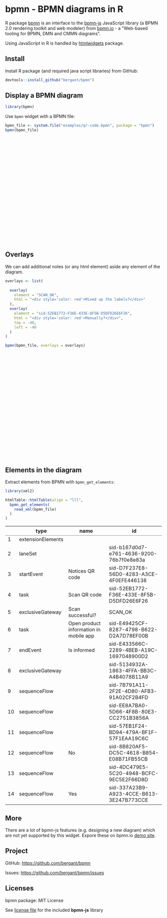 # bpmn - BPMN diagrams in R



R package [bpmn](https://github.com/bergant/bpmn) is an interface to the [bpmn-js](https://github.com/bpmn-io/bpmn-js) JavaScript library (a BPMN 2.0 rendering toolkit and web modeler) from [bpmn.io](https://bpmn.io/) - a "Web-based tooling for BPMN, DMN and CMMN diagrams".
 
Using JavaScript in R is handled by [htmlwidgets](https://github.com/ramnathv/htmlwidgets) package. 


## Install 
Install R package (and required java script libraries) from GitHub:


```r
devtools::install_github("bergant/bpmn")
```


## Display a BPMN diagram


```r
library(bpmn)
```


Use `bpmn` widget with a BPMN file:


```r
bpmn_file <- system.file("examples/qr-code.bpmn", package = "bpmn")
bpmn(bpmn_file)
```

<!--html_preserve--><div id="htmlwidget-17726f9a27d15e130b5b" style="width:864px;height:336px;" class="bpmn html-widget"></div>
<script type="application/json" data-for="htmlwidget-17726f9a27d15e130b5b">{"x":{"bpmn_model":"<?xml version=\"1.0\" encoding=\"UTF-8\"?>\n<definitions xmlns=\"http://www.omg.org/spec/BPMN/20100524/MODEL\" xmlns:bpmndi=\"http://www.omg.org/spec/BPMN/20100524/DI\" xmlns:omgdc=\"http://www.omg.org/spec/DD/20100524/DC\" xmlns:omgdi=\"http://www.omg.org/spec/DD/20100524/DI\" xmlns:xsi=\"http://www.w3.org/2001/XMLSchema-instance\" expressionLanguage=\"http://www.w3.org/1999/XPath\" typeLanguage=\"http://www.w3.org/2001/XMLSchema\" targetNamespace=\"\" xsi:schemaLocation=\"http://www.omg.org/spec/BPMN/20100524/MODEL http://www.omg.org/spec/BPMN/2.0/20100501/BPMN20.xsd\">\n  <collaboration id=\"sid-c0e745ff-361e-4afb-8c8d-2a1fc32b1424\">\n    <participant id=\"sid-87F4C1D6-25E1-4A45-9DA7-AD945993D06F\" name=\"Customer\" processRef=\"sid-C3803939-0872-457F-8336-EAE484DC4A04\">\n    <\/participant>\n  <\/collaboration>\n  <process id=\"sid-C3803939-0872-457F-8336-EAE484DC4A04\" isClosed=\"false\" isExecutable=\"false\" name=\"Customer\" processType=\"None\">\n    <extensionElements/>\n    <laneSet id=\"sid-b167d0d7-e761-4636-9200-76b7f0e8e83a\">\n      <lane id=\"sid-57E4FE0D-18E4-478D-BC5D-B15164E93254\">\n        <flowNodeRef>sid-D7F237E8-56D0-4283-A3CE-4F0EFE446138<\/flowNodeRef>\n        <flowNodeRef>sid-52EB1772-F36E-433E-8F5B-D5DFD26E6F26<\/flowNodeRef>\n        <flowNodeRef>SCAN_OK<\/flowNodeRef>\n        <flowNodeRef>sid-E49425CF-8287-4798-B622-D2A7D78EF00B<\/flowNodeRef>\n        <flowNodeRef>sid-E433566C-2289-4BEB-A19C-1697048900D2<\/flowNodeRef>\n        <flowNodeRef>sid-5134932A-1863-4FFA-BB3C-A4B4078B11A9<\/flowNodeRef>\n      <\/lane>\n    <\/laneSet>\n    <startEvent id=\"sid-D7F237E8-56D0-4283-A3CE-4F0EFE446138\" name=\"Notices&#10;QR code\">\n      <outgoing>sid-7B791A11-2F2E-4D80-AFB3-91A02CF2B4FD<\/outgoing>\n    <\/startEvent>\n    <task completionQuantity=\"1\" id=\"sid-52EB1772-F36E-433E-8F5B-D5DFD26E6F26\" isForCompensation=\"false\" name=\"Scan QR code\" startQuantity=\"1\">\n      <incoming>sid-4DC479E5-5C20-4948-BCFC-9EC5E2F66D8D<\/incoming>\n      <outgoing>sid-EE8A7BA0-5D66-4F8B-80E3-CC2751B3856A<\/outgoing>\n    <\/task>\n    <exclusiveGateway gatewayDirection=\"Diverging\" id=\"SCAN_OK\" name=\"Scan successful?&#10;\">\n      <incoming>sid-EE8A7BA0-5D66-4F8B-80E3-CC2751B3856A<\/incoming>\n      <outgoing>sid-8B820AF5-DC5C-4618-B854-E08B71FB55CB<\/outgoing>\n      <outgoing>sid-337A23B9-A923-4CCE-B613-3E247B773CCE<\/outgoing>\n    <\/exclusiveGateway>\n    <task completionQuantity=\"1\" id=\"sid-E49425CF-8287-4798-B622-D2A7D78EF00B\" isForCompensation=\"false\" name=\"Open product information in mobile  app\" startQuantity=\"1\">\n      <incoming>sid-8B820AF5-DC5C-4618-B854-E08B71FB55CB<\/incoming>\n      <outgoing>sid-57EB1F24-BD94-479A-BF1F-57F1EAA19C6C<\/outgoing>\n    <\/task>\n    <endEvent id=\"sid-E433566C-2289-4BEB-A19C-1697048900D2\" name=\"Is informed\">\n      <incoming>sid-57EB1F24-BD94-479A-BF1F-57F1EAA19C6C<\/incoming>\n    <\/endEvent>\n    <exclusiveGateway gatewayDirection=\"Converging\" id=\"sid-5134932A-1863-4FFA-BB3C-A4B4078B11A9\">\n      <incoming>sid-7B791A11-2F2E-4D80-AFB3-91A02CF2B4FD<\/incoming>\n      <incoming>sid-337A23B9-A923-4CCE-B613-3E247B773CCE<\/incoming>\n      <outgoing>sid-4DC479E5-5C20-4948-BCFC-9EC5E2F66D8D<\/outgoing>\n    <\/exclusiveGateway>\n    <sequenceFlow id=\"sid-7B791A11-2F2E-4D80-AFB3-91A02CF2B4FD\" sourceRef=\"sid-D7F237E8-56D0-4283-A3CE-4F0EFE446138\" targetRef=\"sid-5134932A-1863-4FFA-BB3C-A4B4078B11A9\"/>\n    <sequenceFlow id=\"sid-EE8A7BA0-5D66-4F8B-80E3-CC2751B3856A\" sourceRef=\"sid-52EB1772-F36E-433E-8F5B-D5DFD26E6F26\" targetRef=\"SCAN_OK\"/>\n    <sequenceFlow id=\"sid-57EB1F24-BD94-479A-BF1F-57F1EAA19C6C\" sourceRef=\"sid-E49425CF-8287-4798-B622-D2A7D78EF00B\" targetRef=\"sid-E433566C-2289-4BEB-A19C-1697048900D2\"/>\n    <sequenceFlow id=\"sid-8B820AF5-DC5C-4618-B854-E08B71FB55CB\" name=\"No\" sourceRef=\"SCAN_OK\" targetRef=\"sid-E49425CF-8287-4798-B622-D2A7D78EF00B\"/>\n    <sequenceFlow id=\"sid-4DC479E5-5C20-4948-BCFC-9EC5E2F66D8D\" sourceRef=\"sid-5134932A-1863-4FFA-BB3C-A4B4078B11A9\" targetRef=\"sid-52EB1772-F36E-433E-8F5B-D5DFD26E6F26\"/>\n    <sequenceFlow id=\"sid-337A23B9-A923-4CCE-B613-3E247B773CCE\" name=\"Yes\" sourceRef=\"SCAN_OK\" targetRef=\"sid-5134932A-1863-4FFA-BB3C-A4B4078B11A9\"/>\n  <\/process>\n  <bpmndi:BPMNDiagram id=\"sid-74620812-92c4-44e5-949c-aa47393d3830\">\n    <bpmndi:BPMNPlane bpmnElement=\"sid-c0e745ff-361e-4afb-8c8d-2a1fc32b1424\" id=\"sid-cdcae759-2af7-4a6d-bd02-53f3352a731d\">\n      <bpmndi:BPMNShape bpmnElement=\"sid-87F4C1D6-25E1-4A45-9DA7-AD945993D06F\" id=\"sid-87F4C1D6-25E1-4A45-9DA7-AD945993D06F_gui\" isHorizontal=\"true\">\n        <omgdc:Bounds height=\"250.0\" width=\"933.0\" x=\"42.5\" y=\"75.0\"/>\n        <bpmndi:BPMNLabel labelStyle=\"sid-84cb49fd-2f7c-44fb-8950-83c3fa153d3b\">\n          <omgdc:Bounds height=\"59.142852783203125\" width=\"12.000000000000014\" x=\"47.49999999999999\" y=\"170.42857360839844\"/>\n        <\/bpmndi:BPMNLabel>\n      <\/bpmndi:BPMNShape>\n      <bpmndi:BPMNShape bpmnElement=\"sid-57E4FE0D-18E4-478D-BC5D-B15164E93254\" id=\"sid-57E4FE0D-18E4-478D-BC5D-B15164E93254_gui\" isHorizontal=\"true\">\n        <omgdc:Bounds height=\"250.0\" width=\"903.0\" x=\"72.5\" y=\"75.0\"/>\n      <\/bpmndi:BPMNShape>\n      <bpmndi:BPMNShape bpmnElement=\"sid-D7F237E8-56D0-4283-A3CE-4F0EFE446138\" id=\"sid-D7F237E8-56D0-4283-A3CE-4F0EFE446138_gui\">\n        <omgdc:Bounds height=\"30.0\" width=\"30.0\" x=\"150.0\" y=\"165.0\"/>\n        <bpmndi:BPMNLabel labelStyle=\"sid-e0502d32-f8d1-41cf-9c4a-cbb49fecf581\">\n          <omgdc:Bounds height=\"22.0\" width=\"46.35714340209961\" x=\"141.8214282989502\" y=\"197.0\"/>\n        <\/bpmndi:BPMNLabel>\n      <\/bpmndi:BPMNShape>\n      <bpmndi:BPMNShape bpmnElement=\"sid-52EB1772-F36E-433E-8F5B-D5DFD26E6F26\" id=\"sid-52EB1772-F36E-433E-8F5B-D5DFD26E6F26_gui\">\n        <omgdc:Bounds height=\"80.0\" width=\"100.0\" x=\"352.5\" y=\"140.0\"/>\n        <bpmndi:BPMNLabel labelStyle=\"sid-84cb49fd-2f7c-44fb-8950-83c3fa153d3b\">\n          <omgdc:Bounds height=\"12.0\" width=\"84.0\" x=\"360.5\" y=\"172.0\"/>\n        <\/bpmndi:BPMNLabel>\n      <\/bpmndi:BPMNShape>\n      <bpmndi:BPMNShape bpmnElement=\"SCAN_OK\" id=\"SCAN_OK_gui\" isMarkerVisible=\"true\">\n        <omgdc:Bounds height=\"40.0\" width=\"40.0\" x=\"550.0\" y=\"160.0\"/>\n        <bpmndi:BPMNLabel labelStyle=\"sid-e0502d32-f8d1-41cf-9c4a-cbb49fecf581\">\n          <omgdc:Bounds height=\"12.0\" width=\"102.0\" x=\"521.0\" y=\"127.0\"/>\n        <\/bpmndi:BPMNLabel>\n      <\/bpmndi:BPMNShape>\n      <bpmndi:BPMNShape bpmnElement=\"sid-E49425CF-8287-4798-B622-D2A7D78EF00B\" id=\"sid-E49425CF-8287-4798-B622-D2A7D78EF00B_gui\">\n        <omgdc:Bounds height=\"80.0\" width=\"100.0\" x=\"687.5\" y=\"140.0\"/>\n        <bpmndi:BPMNLabel labelStyle=\"sid-84cb49fd-2f7c-44fb-8950-83c3fa153d3b\">\n          <omgdc:Bounds height=\"36.0\" width=\"83.14285278320312\" x=\"695.9285736083984\" y=\"162.0\"/>\n        <\/bpmndi:BPMNLabel>\n      <\/bpmndi:BPMNShape>\n      <bpmndi:BPMNShape bpmnElement=\"sid-E433566C-2289-4BEB-A19C-1697048900D2\" id=\"sid-E433566C-2289-4BEB-A19C-1697048900D2_gui\">\n        <omgdc:Bounds height=\"28.0\" width=\"28.0\" x=\"865.0\" y=\"166.0\"/>\n        <bpmndi:BPMNLabel labelStyle=\"sid-e0502d32-f8d1-41cf-9c4a-cbb49fecf581\">\n          <omgdc:Bounds height=\"11.0\" width=\"62.857147216796875\" x=\"847.5714263916016\" y=\"196.0\"/>\n        <\/bpmndi:BPMNLabel>\n      <\/bpmndi:BPMNShape>\n      <bpmndi:BPMNShape bpmnElement=\"sid-5134932A-1863-4FFA-BB3C-A4B4078B11A9\" id=\"sid-5134932A-1863-4FFA-BB3C-A4B4078B11A9_gui\" isMarkerVisible=\"true\">\n        <omgdc:Bounds height=\"40.0\" width=\"40.0\" x=\"240.0\" y=\"160.0\"/>\n      <\/bpmndi:BPMNShape>\n      <bpmndi:BPMNEdge bpmnElement=\"sid-EE8A7BA0-5D66-4F8B-80E3-CC2751B3856A\" id=\"sid-EE8A7BA0-5D66-4F8B-80E3-CC2751B3856A_gui\">\n        <omgdi:waypoint x=\"452.5\" y=\"180\"/>\n        <omgdi:waypoint x=\"550.0\" y=\"180\"/>\n      <\/bpmndi:BPMNEdge>\n      <bpmndi:BPMNEdge bpmnElement=\"sid-8B820AF5-DC5C-4618-B854-E08B71FB55CB\" id=\"sid-8B820AF5-DC5C-4618-B854-E08B71FB55CB_gui\">\n        <omgdi:waypoint x=\"590.0\" y=\"180\"/>\n        <omgdi:waypoint x=\"687.5\" y=\"180\"/>\n        <bpmndi:BPMNLabel labelStyle=\"sid-e0502d32-f8d1-41cf-9c4a-cbb49fecf581\">\n          <omgdc:Bounds height=\"12.048704338048935\" width=\"16.32155963195521\" x=\"597.8850936986571\" y=\"155\"/>\n        <\/bpmndi:BPMNLabel>\n      <\/bpmndi:BPMNEdge>\n      <bpmndi:BPMNEdge bpmnElement=\"sid-7B791A11-2F2E-4D80-AFB3-91A02CF2B4FD\" id=\"sid-7B791A11-2F2E-4D80-AFB3-91A02CF2B4FD_gui\">\n        <omgdi:waypoint x=\"180.0\" y=\"180\"/>\n        <omgdi:waypoint x=\"240.0\" y=\"180\"/>\n      <\/bpmndi:BPMNEdge>\n      <bpmndi:BPMNEdge bpmnElement=\"sid-4DC479E5-5C20-4948-BCFC-9EC5E2F66D8D\" id=\"sid-4DC479E5-5C20-4948-BCFC-9EC5E2F66D8D_gui\">\n        <omgdi:waypoint x=\"280.0\" y=\"180\"/>\n        <omgdi:waypoint x=\"352.5\" y=\"180\"/>\n      <\/bpmndi:BPMNEdge>\n      <bpmndi:BPMNEdge bpmnElement=\"sid-57EB1F24-BD94-479A-BF1F-57F1EAA19C6C\" id=\"sid-57EB1F24-BD94-479A-BF1F-57F1EAA19C6C_gui\">\n        <omgdi:waypoint x=\"787.5\" y=\"180.0\"/>\n        <omgdi:waypoint x=\"865.0\" y=\"180.0\"/>\n      <\/bpmndi:BPMNEdge>\n      <bpmndi:BPMNEdge bpmnElement=\"sid-337A23B9-A923-4CCE-B613-3E247B773CCE\" id=\"sid-337A23B9-A923-4CCE-B613-3E247B773CCE_gui\">\n        <omgdi:waypoint x=\"570.5\" y=\"200.0\"/>\n        <omgdi:waypoint x=\"570.5\" y=\"269.0\"/>\n        <omgdi:waypoint x=\"260.5\" y=\"269.0\"/>\n        <omgdi:waypoint x=\"260.5\" y=\"200.0\"/>\n        <bpmndi:BPMNLabel labelStyle=\"sid-e0502d32-f8d1-41cf-9c4a-cbb49fecf581\">\n          <omgdc:Bounds height=\"21.4285888671875\" width=\"12.0\" x=\"550\" y=\"205\"/>\n        <\/bpmndi:BPMNLabel>\n      <\/bpmndi:BPMNEdge>\n    <\/bpmndi:BPMNPlane>\n    <bpmndi:BPMNLabelStyle id=\"sid-e0502d32-f8d1-41cf-9c4a-cbb49fecf581\">\n      <omgdc:Font isBold=\"false\" isItalic=\"false\" isStrikeThrough=\"false\" isUnderline=\"false\" name=\"Arial\" size=\"11.0\"/>\n    <\/bpmndi:BPMNLabelStyle>\n    <bpmndi:BPMNLabelStyle id=\"sid-84cb49fd-2f7c-44fb-8950-83c3fa153d3b\">\n      <omgdc:Font isBold=\"false\" isItalic=\"false\" isStrikeThrough=\"false\" isUnderline=\"false\" name=\"Arial\" size=\"12.0\"/>\n    <\/bpmndi:BPMNLabelStyle>\n  <\/bpmndi:BPMNDiagram>\n<\/definitions>\n"},"evals":[],"jsHooks":[]}</script><!--/html_preserve-->


## Overlays

We can add additional notes (or any html element) aside any element of the 
diagram.


```r
overlays <- list(
  
  overlay(
    element = "SCAN_OK", 
    html = "<div style='color: red'>Mixed up the labels?</div>"
  ),
  overlay(
    element = "sid-52EB1772-F36E-433E-8F5B-D5DFD26E6F26", 
    html = "<div style='color: red'>Manually?</div>",
    top = -40,
    left = -40
  )
)

bpmn(bpmn_file, overlays = overlays)
```

<!--html_preserve--><div id="htmlwidget-4aafa1d13056fde35acb" style="width:864px;height:336px;" class="bpmn html-widget"></div>
<script type="application/json" data-for="htmlwidget-4aafa1d13056fde35acb">{"x":{"bpmn_model":"<?xml version=\"1.0\" encoding=\"UTF-8\"?>\n<definitions xmlns=\"http://www.omg.org/spec/BPMN/20100524/MODEL\" xmlns:bpmndi=\"http://www.omg.org/spec/BPMN/20100524/DI\" xmlns:omgdc=\"http://www.omg.org/spec/DD/20100524/DC\" xmlns:omgdi=\"http://www.omg.org/spec/DD/20100524/DI\" xmlns:xsi=\"http://www.w3.org/2001/XMLSchema-instance\" expressionLanguage=\"http://www.w3.org/1999/XPath\" typeLanguage=\"http://www.w3.org/2001/XMLSchema\" targetNamespace=\"\" xsi:schemaLocation=\"http://www.omg.org/spec/BPMN/20100524/MODEL http://www.omg.org/spec/BPMN/2.0/20100501/BPMN20.xsd\">\n  <collaboration id=\"sid-c0e745ff-361e-4afb-8c8d-2a1fc32b1424\">\n    <participant id=\"sid-87F4C1D6-25E1-4A45-9DA7-AD945993D06F\" name=\"Customer\" processRef=\"sid-C3803939-0872-457F-8336-EAE484DC4A04\">\n    <\/participant>\n  <\/collaboration>\n  <process id=\"sid-C3803939-0872-457F-8336-EAE484DC4A04\" isClosed=\"false\" isExecutable=\"false\" name=\"Customer\" processType=\"None\">\n    <extensionElements/>\n    <laneSet id=\"sid-b167d0d7-e761-4636-9200-76b7f0e8e83a\">\n      <lane id=\"sid-57E4FE0D-18E4-478D-BC5D-B15164E93254\">\n        <flowNodeRef>sid-D7F237E8-56D0-4283-A3CE-4F0EFE446138<\/flowNodeRef>\n        <flowNodeRef>sid-52EB1772-F36E-433E-8F5B-D5DFD26E6F26<\/flowNodeRef>\n        <flowNodeRef>SCAN_OK<\/flowNodeRef>\n        <flowNodeRef>sid-E49425CF-8287-4798-B622-D2A7D78EF00B<\/flowNodeRef>\n        <flowNodeRef>sid-E433566C-2289-4BEB-A19C-1697048900D2<\/flowNodeRef>\n        <flowNodeRef>sid-5134932A-1863-4FFA-BB3C-A4B4078B11A9<\/flowNodeRef>\n      <\/lane>\n    <\/laneSet>\n    <startEvent id=\"sid-D7F237E8-56D0-4283-A3CE-4F0EFE446138\" name=\"Notices&#10;QR code\">\n      <outgoing>sid-7B791A11-2F2E-4D80-AFB3-91A02CF2B4FD<\/outgoing>\n    <\/startEvent>\n    <task completionQuantity=\"1\" id=\"sid-52EB1772-F36E-433E-8F5B-D5DFD26E6F26\" isForCompensation=\"false\" name=\"Scan QR code\" startQuantity=\"1\">\n      <incoming>sid-4DC479E5-5C20-4948-BCFC-9EC5E2F66D8D<\/incoming>\n      <outgoing>sid-EE8A7BA0-5D66-4F8B-80E3-CC2751B3856A<\/outgoing>\n    <\/task>\n    <exclusiveGateway gatewayDirection=\"Diverging\" id=\"SCAN_OK\" name=\"Scan successful?&#10;\">\n      <incoming>sid-EE8A7BA0-5D66-4F8B-80E3-CC2751B3856A<\/incoming>\n      <outgoing>sid-8B820AF5-DC5C-4618-B854-E08B71FB55CB<\/outgoing>\n      <outgoing>sid-337A23B9-A923-4CCE-B613-3E247B773CCE<\/outgoing>\n    <\/exclusiveGateway>\n    <task completionQuantity=\"1\" id=\"sid-E49425CF-8287-4798-B622-D2A7D78EF00B\" isForCompensation=\"false\" name=\"Open product information in mobile  app\" startQuantity=\"1\">\n      <incoming>sid-8B820AF5-DC5C-4618-B854-E08B71FB55CB<\/incoming>\n      <outgoing>sid-57EB1F24-BD94-479A-BF1F-57F1EAA19C6C<\/outgoing>\n    <\/task>\n    <endEvent id=\"sid-E433566C-2289-4BEB-A19C-1697048900D2\" name=\"Is informed\">\n      <incoming>sid-57EB1F24-BD94-479A-BF1F-57F1EAA19C6C<\/incoming>\n    <\/endEvent>\n    <exclusiveGateway gatewayDirection=\"Converging\" id=\"sid-5134932A-1863-4FFA-BB3C-A4B4078B11A9\">\n      <incoming>sid-7B791A11-2F2E-4D80-AFB3-91A02CF2B4FD<\/incoming>\n      <incoming>sid-337A23B9-A923-4CCE-B613-3E247B773CCE<\/incoming>\n      <outgoing>sid-4DC479E5-5C20-4948-BCFC-9EC5E2F66D8D<\/outgoing>\n    <\/exclusiveGateway>\n    <sequenceFlow id=\"sid-7B791A11-2F2E-4D80-AFB3-91A02CF2B4FD\" sourceRef=\"sid-D7F237E8-56D0-4283-A3CE-4F0EFE446138\" targetRef=\"sid-5134932A-1863-4FFA-BB3C-A4B4078B11A9\"/>\n    <sequenceFlow id=\"sid-EE8A7BA0-5D66-4F8B-80E3-CC2751B3856A\" sourceRef=\"sid-52EB1772-F36E-433E-8F5B-D5DFD26E6F26\" targetRef=\"SCAN_OK\"/>\n    <sequenceFlow id=\"sid-57EB1F24-BD94-479A-BF1F-57F1EAA19C6C\" sourceRef=\"sid-E49425CF-8287-4798-B622-D2A7D78EF00B\" targetRef=\"sid-E433566C-2289-4BEB-A19C-1697048900D2\"/>\n    <sequenceFlow id=\"sid-8B820AF5-DC5C-4618-B854-E08B71FB55CB\" name=\"No\" sourceRef=\"SCAN_OK\" targetRef=\"sid-E49425CF-8287-4798-B622-D2A7D78EF00B\"/>\n    <sequenceFlow id=\"sid-4DC479E5-5C20-4948-BCFC-9EC5E2F66D8D\" sourceRef=\"sid-5134932A-1863-4FFA-BB3C-A4B4078B11A9\" targetRef=\"sid-52EB1772-F36E-433E-8F5B-D5DFD26E6F26\"/>\n    <sequenceFlow id=\"sid-337A23B9-A923-4CCE-B613-3E247B773CCE\" name=\"Yes\" sourceRef=\"SCAN_OK\" targetRef=\"sid-5134932A-1863-4FFA-BB3C-A4B4078B11A9\"/>\n  <\/process>\n  <bpmndi:BPMNDiagram id=\"sid-74620812-92c4-44e5-949c-aa47393d3830\">\n    <bpmndi:BPMNPlane bpmnElement=\"sid-c0e745ff-361e-4afb-8c8d-2a1fc32b1424\" id=\"sid-cdcae759-2af7-4a6d-bd02-53f3352a731d\">\n      <bpmndi:BPMNShape bpmnElement=\"sid-87F4C1D6-25E1-4A45-9DA7-AD945993D06F\" id=\"sid-87F4C1D6-25E1-4A45-9DA7-AD945993D06F_gui\" isHorizontal=\"true\">\n        <omgdc:Bounds height=\"250.0\" width=\"933.0\" x=\"42.5\" y=\"75.0\"/>\n        <bpmndi:BPMNLabel labelStyle=\"sid-84cb49fd-2f7c-44fb-8950-83c3fa153d3b\">\n          <omgdc:Bounds height=\"59.142852783203125\" width=\"12.000000000000014\" x=\"47.49999999999999\" y=\"170.42857360839844\"/>\n        <\/bpmndi:BPMNLabel>\n      <\/bpmndi:BPMNShape>\n      <bpmndi:BPMNShape bpmnElement=\"sid-57E4FE0D-18E4-478D-BC5D-B15164E93254\" id=\"sid-57E4FE0D-18E4-478D-BC5D-B15164E93254_gui\" isHorizontal=\"true\">\n        <omgdc:Bounds height=\"250.0\" width=\"903.0\" x=\"72.5\" y=\"75.0\"/>\n      <\/bpmndi:BPMNShape>\n      <bpmndi:BPMNShape bpmnElement=\"sid-D7F237E8-56D0-4283-A3CE-4F0EFE446138\" id=\"sid-D7F237E8-56D0-4283-A3CE-4F0EFE446138_gui\">\n        <omgdc:Bounds height=\"30.0\" width=\"30.0\" x=\"150.0\" y=\"165.0\"/>\n        <bpmndi:BPMNLabel labelStyle=\"sid-e0502d32-f8d1-41cf-9c4a-cbb49fecf581\">\n          <omgdc:Bounds height=\"22.0\" width=\"46.35714340209961\" x=\"141.8214282989502\" y=\"197.0\"/>\n        <\/bpmndi:BPMNLabel>\n      <\/bpmndi:BPMNShape>\n      <bpmndi:BPMNShape bpmnElement=\"sid-52EB1772-F36E-433E-8F5B-D5DFD26E6F26\" id=\"sid-52EB1772-F36E-433E-8F5B-D5DFD26E6F26_gui\">\n        <omgdc:Bounds height=\"80.0\" width=\"100.0\" x=\"352.5\" y=\"140.0\"/>\n        <bpmndi:BPMNLabel labelStyle=\"sid-84cb49fd-2f7c-44fb-8950-83c3fa153d3b\">\n          <omgdc:Bounds height=\"12.0\" width=\"84.0\" x=\"360.5\" y=\"172.0\"/>\n        <\/bpmndi:BPMNLabel>\n      <\/bpmndi:BPMNShape>\n      <bpmndi:BPMNShape bpmnElement=\"SCAN_OK\" id=\"SCAN_OK_gui\" isMarkerVisible=\"true\">\n        <omgdc:Bounds height=\"40.0\" width=\"40.0\" x=\"550.0\" y=\"160.0\"/>\n        <bpmndi:BPMNLabel labelStyle=\"sid-e0502d32-f8d1-41cf-9c4a-cbb49fecf581\">\n          <omgdc:Bounds height=\"12.0\" width=\"102.0\" x=\"521.0\" y=\"127.0\"/>\n        <\/bpmndi:BPMNLabel>\n      <\/bpmndi:BPMNShape>\n      <bpmndi:BPMNShape bpmnElement=\"sid-E49425CF-8287-4798-B622-D2A7D78EF00B\" id=\"sid-E49425CF-8287-4798-B622-D2A7D78EF00B_gui\">\n        <omgdc:Bounds height=\"80.0\" width=\"100.0\" x=\"687.5\" y=\"140.0\"/>\n        <bpmndi:BPMNLabel labelStyle=\"sid-84cb49fd-2f7c-44fb-8950-83c3fa153d3b\">\n          <omgdc:Bounds height=\"36.0\" width=\"83.14285278320312\" x=\"695.9285736083984\" y=\"162.0\"/>\n        <\/bpmndi:BPMNLabel>\n      <\/bpmndi:BPMNShape>\n      <bpmndi:BPMNShape bpmnElement=\"sid-E433566C-2289-4BEB-A19C-1697048900D2\" id=\"sid-E433566C-2289-4BEB-A19C-1697048900D2_gui\">\n        <omgdc:Bounds height=\"28.0\" width=\"28.0\" x=\"865.0\" y=\"166.0\"/>\n        <bpmndi:BPMNLabel labelStyle=\"sid-e0502d32-f8d1-41cf-9c4a-cbb49fecf581\">\n          <omgdc:Bounds height=\"11.0\" width=\"62.857147216796875\" x=\"847.5714263916016\" y=\"196.0\"/>\n        <\/bpmndi:BPMNLabel>\n      <\/bpmndi:BPMNShape>\n      <bpmndi:BPMNShape bpmnElement=\"sid-5134932A-1863-4FFA-BB3C-A4B4078B11A9\" id=\"sid-5134932A-1863-4FFA-BB3C-A4B4078B11A9_gui\" isMarkerVisible=\"true\">\n        <omgdc:Bounds height=\"40.0\" width=\"40.0\" x=\"240.0\" y=\"160.0\"/>\n      <\/bpmndi:BPMNShape>\n      <bpmndi:BPMNEdge bpmnElement=\"sid-EE8A7BA0-5D66-4F8B-80E3-CC2751B3856A\" id=\"sid-EE8A7BA0-5D66-4F8B-80E3-CC2751B3856A_gui\">\n        <omgdi:waypoint x=\"452.5\" y=\"180\"/>\n        <omgdi:waypoint x=\"550.0\" y=\"180\"/>\n      <\/bpmndi:BPMNEdge>\n      <bpmndi:BPMNEdge bpmnElement=\"sid-8B820AF5-DC5C-4618-B854-E08B71FB55CB\" id=\"sid-8B820AF5-DC5C-4618-B854-E08B71FB55CB_gui\">\n        <omgdi:waypoint x=\"590.0\" y=\"180\"/>\n        <omgdi:waypoint x=\"687.5\" y=\"180\"/>\n        <bpmndi:BPMNLabel labelStyle=\"sid-e0502d32-f8d1-41cf-9c4a-cbb49fecf581\">\n          <omgdc:Bounds height=\"12.048704338048935\" width=\"16.32155963195521\" x=\"597.8850936986571\" y=\"155\"/>\n        <\/bpmndi:BPMNLabel>\n      <\/bpmndi:BPMNEdge>\n      <bpmndi:BPMNEdge bpmnElement=\"sid-7B791A11-2F2E-4D80-AFB3-91A02CF2B4FD\" id=\"sid-7B791A11-2F2E-4D80-AFB3-91A02CF2B4FD_gui\">\n        <omgdi:waypoint x=\"180.0\" y=\"180\"/>\n        <omgdi:waypoint x=\"240.0\" y=\"180\"/>\n      <\/bpmndi:BPMNEdge>\n      <bpmndi:BPMNEdge bpmnElement=\"sid-4DC479E5-5C20-4948-BCFC-9EC5E2F66D8D\" id=\"sid-4DC479E5-5C20-4948-BCFC-9EC5E2F66D8D_gui\">\n        <omgdi:waypoint x=\"280.0\" y=\"180\"/>\n        <omgdi:waypoint x=\"352.5\" y=\"180\"/>\n      <\/bpmndi:BPMNEdge>\n      <bpmndi:BPMNEdge bpmnElement=\"sid-57EB1F24-BD94-479A-BF1F-57F1EAA19C6C\" id=\"sid-57EB1F24-BD94-479A-BF1F-57F1EAA19C6C_gui\">\n        <omgdi:waypoint x=\"787.5\" y=\"180.0\"/>\n        <omgdi:waypoint x=\"865.0\" y=\"180.0\"/>\n      <\/bpmndi:BPMNEdge>\n      <bpmndi:BPMNEdge bpmnElement=\"sid-337A23B9-A923-4CCE-B613-3E247B773CCE\" id=\"sid-337A23B9-A923-4CCE-B613-3E247B773CCE_gui\">\n        <omgdi:waypoint x=\"570.5\" y=\"200.0\"/>\n        <omgdi:waypoint x=\"570.5\" y=\"269.0\"/>\n        <omgdi:waypoint x=\"260.5\" y=\"269.0\"/>\n        <omgdi:waypoint x=\"260.5\" y=\"200.0\"/>\n        <bpmndi:BPMNLabel labelStyle=\"sid-e0502d32-f8d1-41cf-9c4a-cbb49fecf581\">\n          <omgdc:Bounds height=\"21.4285888671875\" width=\"12.0\" x=\"550\" y=\"205\"/>\n        <\/bpmndi:BPMNLabel>\n      <\/bpmndi:BPMNEdge>\n    <\/bpmndi:BPMNPlane>\n    <bpmndi:BPMNLabelStyle id=\"sid-e0502d32-f8d1-41cf-9c4a-cbb49fecf581\">\n      <omgdc:Font isBold=\"false\" isItalic=\"false\" isStrikeThrough=\"false\" isUnderline=\"false\" name=\"Arial\" size=\"11.0\"/>\n    <\/bpmndi:BPMNLabelStyle>\n    <bpmndi:BPMNLabelStyle id=\"sid-84cb49fd-2f7c-44fb-8950-83c3fa153d3b\">\n      <omgdc:Font isBold=\"false\" isItalic=\"false\" isStrikeThrough=\"false\" isUnderline=\"false\" name=\"Arial\" size=\"12.0\"/>\n    <\/bpmndi:BPMNLabelStyle>\n  <\/bpmndi:BPMNDiagram>\n<\/definitions>\n","overlays":[{"element":"SCAN_OK","type":"note","overlay":{"html":"<div style='color: red'>Mixed up the labels?<\/div>","position":{"bottom":0,"right":0}}},{"element":"sid-52EB1772-F36E-433E-8F5B-D5DFD26E6F26","type":"note","overlay":{"html":"<div style='color: red'>Manually?<\/div>","position":{"left":-40,"top":-40}}}]},"evals":[],"jsHooks":[]}</script><!--/html_preserve-->

## Elements in the diagram

Extract elements from BPMN with `bpmn_get_elements`:


```r
library(xml2)

htmlTable::htmlTable(align = "lll",
  bpmn_get_elements(
    read_xml(bpmn_file)
  )
)
```

<table class='gmisc_table' style='border-collapse: collapse; margin-top: 1em; margin-bottom: 1em;' >
<thead>
<tr>
<th style='border-bottom: 1px solid grey; border-top: 2px solid grey;'> </th>
<th style='border-bottom: 1px solid grey; border-top: 2px solid grey; text-align: center;'>type</th>
<th style='border-bottom: 1px solid grey; border-top: 2px solid grey; text-align: center;'>name</th>
<th style='border-bottom: 1px solid grey; border-top: 2px solid grey; text-align: center;'>id</th>
</tr>
</thead>
<tbody>
<tr>
<td style='text-align: left;'>1</td>
<td style='text-align: left;'>extensionElements</td>
<td style='text-align: left;'></td>
<td style='text-align: left;'></td>
</tr>
<tr>
<td style='text-align: left;'>2</td>
<td style='text-align: left;'>laneSet</td>
<td style='text-align: left;'></td>
<td style='text-align: left;'>sid-b167d0d7-e761-4636-9200-76b7f0e8e83a</td>
</tr>
<tr>
<td style='text-align: left;'>3</td>
<td style='text-align: left;'>startEvent</td>
<td style='text-align: left;'>Notices
QR code</td>
<td style='text-align: left;'>sid-D7F237E8-56D0-4283-A3CE-4F0EFE446138</td>
</tr>
<tr>
<td style='text-align: left;'>4</td>
<td style='text-align: left;'>task</td>
<td style='text-align: left;'>Scan QR code</td>
<td style='text-align: left;'>sid-52EB1772-F36E-433E-8F5B-D5DFD26E6F26</td>
</tr>
<tr>
<td style='text-align: left;'>5</td>
<td style='text-align: left;'>exclusiveGateway</td>
<td style='text-align: left;'>Scan successful?
</td>
<td style='text-align: left;'>SCAN_OK</td>
</tr>
<tr>
<td style='text-align: left;'>6</td>
<td style='text-align: left;'>task</td>
<td style='text-align: left;'>Open product information in mobile  app</td>
<td style='text-align: left;'>sid-E49425CF-8287-4798-B622-D2A7D78EF00B</td>
</tr>
<tr>
<td style='text-align: left;'>7</td>
<td style='text-align: left;'>endEvent</td>
<td style='text-align: left;'>Is informed</td>
<td style='text-align: left;'>sid-E433566C-2289-4BEB-A19C-1697048900D2</td>
</tr>
<tr>
<td style='text-align: left;'>8</td>
<td style='text-align: left;'>exclusiveGateway</td>
<td style='text-align: left;'></td>
<td style='text-align: left;'>sid-5134932A-1863-4FFA-BB3C-A4B4078B11A9</td>
</tr>
<tr>
<td style='text-align: left;'>9</td>
<td style='text-align: left;'>sequenceFlow</td>
<td style='text-align: left;'></td>
<td style='text-align: left;'>sid-7B791A11-2F2E-4D80-AFB3-91A02CF2B4FD</td>
</tr>
<tr>
<td style='text-align: left;'>10</td>
<td style='text-align: left;'>sequenceFlow</td>
<td style='text-align: left;'></td>
<td style='text-align: left;'>sid-EE8A7BA0-5D66-4F8B-80E3-CC2751B3856A</td>
</tr>
<tr>
<td style='text-align: left;'>11</td>
<td style='text-align: left;'>sequenceFlow</td>
<td style='text-align: left;'></td>
<td style='text-align: left;'>sid-57EB1F24-BD94-479A-BF1F-57F1EAA19C6C</td>
</tr>
<tr>
<td style='text-align: left;'>12</td>
<td style='text-align: left;'>sequenceFlow</td>
<td style='text-align: left;'>No</td>
<td style='text-align: left;'>sid-8B820AF5-DC5C-4618-B854-E08B71FB55CB</td>
</tr>
<tr>
<td style='text-align: left;'>13</td>
<td style='text-align: left;'>sequenceFlow</td>
<td style='text-align: left;'></td>
<td style='text-align: left;'>sid-4DC479E5-5C20-4948-BCFC-9EC5E2F66D8D</td>
</tr>
<tr>
<td style='border-bottom: 2px solid grey; text-align: left;'>14</td>
<td style='border-bottom: 2px solid grey; text-align: left;'>sequenceFlow</td>
<td style='border-bottom: 2px solid grey; text-align: left;'>Yes</td>
<td style='border-bottom: 2px solid grey; text-align: left;'>sid-337A23B9-A923-4CCE-B613-3E247B773CCE</td>
</tr>
</tbody>
</table>

## More

There are a lot of bpmn-js features (e.g. designing a new diagram) which are not 
yet supported by this widget. Expore these on bpmn.io [demo site](http://demo.bpmn.io/).


## Project

GitHub: https://github.com/bergant/bpmn

Issues: https://github.com/bergant/bpmn/issues


## Licenses

bpmn package: MIT License

See [license file](../inst/htmlwidgets/lib/bpmn-js/LICENSE) for 
the included **bpmn-js** library
